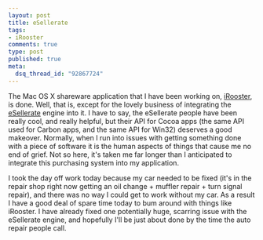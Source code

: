 ```yaml
--- 
layout: post
title: eSellerate
tags: 
- iRooster
comments: true
type: post
published: true
meta: 
  dsq_thread_id: "92867724"
---
```

The Mac OS X shareware application that I have been working on, <a href="http://www.sixdollarchimp.com/irooster">iRooster</a>, is done. Well, that is, except for the lovely business of integrating the <a href="http://www.esellerate.net">eSellerate</a> engine into it. I have to say, the eSellerate people have been really cool, and really helpful, but their API for Cocoa apps (the same API used for Carbon apps, and the same API for Win32) deserves a good makeover. Normally, when I run into issues with getting something done with a piece of software it is the human aspects of things that cause me no end of grief. Not so here, it's taken me far longer than I anticipated to integrate this purchasing system into my application.

I took the day off work today because my car needed to be fixed (it's in the repair shop right now getting an oil change + muffler repair + turn signal repair), and there was no way I could get to work without my car. As a result I have a good deal of spare time today to bum around with things like iRooster. I have already fixed one potentially huge, scarring issue with the eSellerate engine, and hopefully I'll be just about done by the time the auto repair people call.
